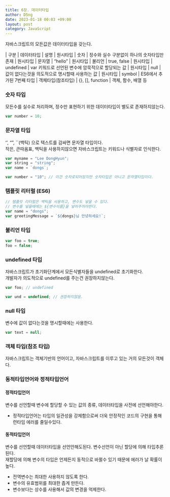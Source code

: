```yaml
---
title: 6장. 데이터타입
author: D5ng
date: 2023-01-18 00:03 +09:00
layout: post
category: JavaScript
---
```


자바스크립트의 모든값은 데이터타입을 갖는다.

| 구분 | 데이터타입 | 설명
| 원시타입 | 숫자 | 정수와 실수 구분없이 하나의 숫자타입만 존재
| 원시타입 | 문자열 | “hello”
| 원시타입 | 불리언 | true, false
| 원시타입 | undefined | var 키워드로 선언된 변수에 암묵적으로 할당되는 값
| 원시타입 | null | 값이 없다는것을 의도적으로 명시할때 사용하는 값
| 원시타입 | symbol | ES6에서 추가된 7번째 타입
| 객체타입(참조타입) | {}, [], function | 객체, 함수, 배열 등

### 숫자 타입

모든수를 실수로 처리하며, 정수만 표현하기 위한 데이터타입이 별도로 존재하지않는다.

```js
var number = 10;
```

### 문자열 타입

‘’, “”, ``(백틱) 으로 텍스트를 감싸면 문자열 타입이다.  
작은, 큰따옴표, 백틱을 사용하지않으면 자바스크립트는 키워드나 식별자로 인식한다.

```js
var myname = "Lee DongHyun";
var string = "string";
var name = `dongs`;

var number = "10"; // 이건 숫자로되어있지만 숫자타입은 아니고 문자열타입이다.
```

### 템플릿 리터럴 (ES6)

```js
// 템플릿 리터럴은 백틱을 사용하고, 변수도 넣을 수 있다.
// 변수를 넣을때에는 ${변수이름}을 넣어주어야한다.
var name = "dongs";
var greetingMessage = `${dongs}님 안녕하세요!`;
```

### 불리언 타입

```js
var foo = true;
foo = false;
```

### undefined 타입

자바스크립트가 초기화단계에서 모든식별자들을 undefined로 초기화한다.  
개발자가 의도적으로 undefined를 주는건 권장하지않는다.

```js
var foo; // undefined

var und = undefined; // 권장하지않음.
```

### null 타입

변수에 값이 없다는것을 명시할때에는 사용한다.

```js
var text = null;
```

### 객체 타입(참조 타입)

자바스크립트는 객체기반의 언어이고, 자바스크립트를 이루고 있는 거의 모든것이 객체다.

### 동적타입언어와 정적타입언어

#### 정적타입언어

변수를 선언할때 변수에 할당할 수 있는 값의 종류, 데이터타입을 사전에 선언해야한다.

- 정적타입언어는 타입의 일관성을 강제함으로써 더욱 안정적인 코드의 구현을 통해 런타임 에러를 줄일수있다.

#### 동적타입언어

변수를 선언할때 데이터타입을 선언안해도된다. 변수선언이 아닌 할당에 의해 타입추론된다.  
재할당에 의해 변수의 타입은 언제든지 동적으로 바뀔수 있기 때문에 에러가 날 확률이 높다.

- 전역변수는 최대한 사용하지 않도록 한다.
- 변수의 유효범위를 최대한 좁게 만든다.
- 변수보다는 상수를 사용해서 값의 변경을 억제한다.
